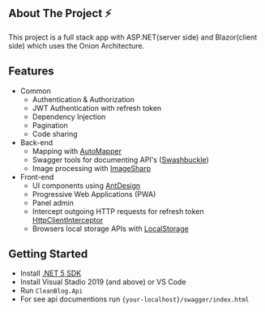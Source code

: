 ## About The Project ⚡
This project is a full stack app with ASP.NET(server side) and Blazor(client side) which uses the Onion Architecture.

## Features
- Common
  - Authentication & Authorization
  - JWT Authentication with refresh token
  - Dependency Injection
  - Pagination
  - Code sharing
- Back-end
  - Mapping with [AutoMapper](https://github.com/AutoMapper/AutoMapper)
  - Swagger tools for documenting API's ([Swashbuckle](https://github.com/domaindrivendev/Swashbuckle.AspNetCore)) 
  - Image processing with [ImageSharp](https://github.com/SixLabors/ImageSharp)
- Front-end
  -  UI components using [AntDesign](https://github.com/ant-design-blazor/ant-design-blazor)
  - Progressive Web Applications (PWA)
  - Panel admin
  - Intercept outgoing HTTP requests for refresh token [HttpClientInterceptor](https://github.com/jsakamoto/Toolbelt.Blazor.HttpClientInterceptor)
  - Browsers local storage APIs with [LocalStorage](https://github.com/Blazored/LocalStorage)
  
## Getting Started
- Install [.NET 5 SDK](https://dotnet.microsoft.com/download/dotnet/5.0)
- Install Visual Stadio 2019 (and above) or VS Code
- Run `CleanBlog.Api`
- For see api documentions run `{your-localhost}/swagger/index.html`
